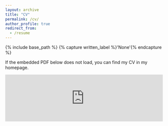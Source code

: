 ```yaml
---
layout: archive
title: "CV"
permalink: /cv/
author_profile: true
redirect_from:
  - /resume
---
```


{% include base_path %}
{% capture written_label %}'None'{% endcapture %}


If the embedded PDF below does not load, you can find my CV in my homepage. 

<embed src="https://Hv1000.github.io/files/Yan_HUANG_CV.pdf" type="application/pdf" width="100%" />
